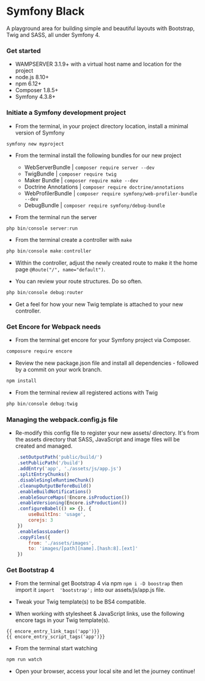 # Symfony Black
A playground area for building simple and beautiful layouts with Bootstrap, Twig and SASS, all under Symfony 4. 

### Get started

* WAMPSERVER 3.1.9+ with a virtual host name and location for the project
* node.js 8.10+
* npm 6.12+
* Composer 1.8.5+
* Symfony 4.3.8+

### Initiate a Symfony development project

* From the terminal, in your project directory location, install a minimal version of Symfony

```
symfony new myproject
```

* From the terminal install the following bundles for our new project

    - WebServerBundle | `composer require server --dev`
    - TwigBundle | `composer require twig`
    - Maker Bundle | `composer require make --dev`
    - Doctrine Annotations | `composer require doctrine/annotations`
    - WebProfilerBundle  | `composer require symfony/web-profiler-bundle --dev`
    - DebugBundle | `composer require symfony/debug-bundle`

* From the terminal run the server

```powershell
php bin/console server:run
```

* From the terminal create a controller with `make`

```powershell
php bin/console make:controller
```

* Within the controller, adjust the newly created route to make it the home page `@Route("/", name="default")`.  

* You can review your route structures. Do so often.

```powershell
php bin/console debug:router
```

* Get a feel for how your new Twig template is attached to your new controller.

### Get Encore for Webpack needs

* From the terminal get encore for your Symfony project via Composer.

```powershell
composure require encore
```

* Review the new package.json file and install all dependencies - followed by a commit on your work branch.

```powershell
npm install
```

* From the terminal review all registered actions with Twig

```powershell
php bin/console debug:twig
```
### Managing the webpack.config.js file

* Re-modify this config file to register your new assets/ directory. It's from the assets directory that SASS, JavaScript and image files will be created and managed. 

```js
    .setOutputPath('public/build/')
    .setPublicPath('/build')
    .addEntry('app', './assets/js/app.js')
    .splitEntryChunks()
    .disableSingleRuntimeChunk()
    .cleanupOutputBeforeBuild()
    .enableBuildNotifications()
    .enableSourceMaps(!Encore.isProduction())
    .enableVersioning(Encore.isProduction())
    .configureBabel(() => {}, {
        useBuiltIns: 'usage',
        corejs: 3
    })
    .enableSassLoader()
    .copyFiles({
        from: './assets/images',
        to: 'images/[path][name].[hash:8].[ext]'
    })
```

### Get Bootstrap 4

* From the terminal get Bootstrap 4 via npm `npm i -D boostrap` then import it `import  'bootstrap';` into our assets/js/app.js file.

* Tweak your Twig template(s) to be BS4 compatible.

* When working with stylesheet &amp; JavaScript links, use the following encore tags in your Twig template(s).

```twig
{{ encore_entry_link_tags('app')}}
{{ encore_entry_script_tags('app')}}
```

* From the terminal start watching

```powershell
npm run watch
```

* Open your browser, access your local site and let the journey continue!

